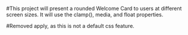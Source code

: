 #This project will present a rounded Welcome Card to users at different screen sizes.
It will use the clamp(), media, and float properties.

#Removed apply, as this is not a default css feature.
